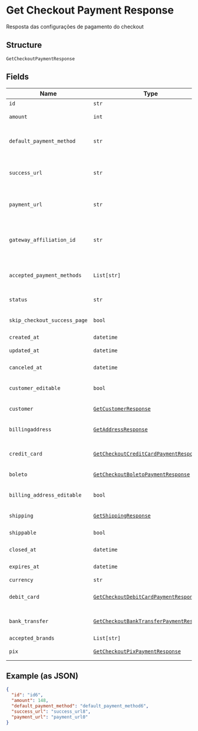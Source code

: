 
# Get Checkout Payment Response

Resposta das configurações de pagamento do checkout

## Structure

`GetCheckoutPaymentResponse`

## Fields

| Name | Type | Tags | Description |
|  --- | --- | --- | --- |
| `id` | `str` | Optional | - |
| `amount` | `int` | Optional | Valor em centavos |
| `default_payment_method` | `str` | Optional | Meio de pagamento padrão no checkout |
| `success_url` | `str` | Optional | Url de redirecionamento de sucesso após o checkou |
| `payment_url` | `str` | Optional | Url para pagamento usando o checkout |
| `gateway_affiliation_id` | `str` | Optional | Código da afiliação onde o pagamento será processado no gateway |
| `accepted_payment_methods` | `List[str]` | Optional | Meios de pagamento aceitos no checkout |
| `status` | `str` | Optional | Status do checkout |
| `skip_checkout_success_page` | `bool` | Optional | Pular tela de sucesso pós-pagamento? |
| `created_at` | `datetime` | Optional | Data de criação |
| `updated_at` | `datetime` | Optional | Data de atualização |
| `canceled_at` | `datetime` | Optional | Data de cancelamento |
| `customer_editable` | `bool` | Optional | Torna o objeto customer editável |
| `customer` | [`GetCustomerResponse`](../../doc/models/get-customer-response.md) | Optional | Dados do comprador |
| `billingaddress` | [`GetAddressResponse`](../../doc/models/get-address-response.md) | Optional | Dados do endereço de cobrança |
| `credit_card` | [`GetCheckoutCreditCardPaymentResponse`](../../doc/models/get-checkout-credit-card-payment-response.md) | Optional | Configurações de cartão de crédito |
| `boleto` | [`GetCheckoutBoletoPaymentResponse`](../../doc/models/get-checkout-boleto-payment-response.md) | Optional | Configurações de boleto |
| `billing_address_editable` | `bool` | Optional | Indica se o billing address poderá ser editado |
| `shipping` | [`GetShippingResponse`](../../doc/models/get-shipping-response.md) | Optional | Configurações  de entrega |
| `shippable` | `bool` | Optional | Indica se possui entrega |
| `closed_at` | `datetime` | Optional | Data de fechamento |
| `expires_at` | `datetime` | Optional | Data de expiração |
| `currency` | `str` | Optional | Moeda |
| `debit_card` | [`GetCheckoutDebitCardPaymentResponse`](../../doc/models/get-checkout-debit-card-payment-response.md) | Optional | Configurações de cartão de débito |
| `bank_transfer` | [`GetCheckoutBankTransferPaymentResponse`](../../doc/models/get-checkout-bank-transfer-payment-response.md) | Optional | Bank transfer payment response |
| `accepted_brands` | `List[str]` | Optional | Accepted Brands |
| `pix` | [`GetCheckoutPixPaymentResponse`](../../doc/models/get-checkout-pix-payment-response.md) | Optional | Pix payment response |

## Example (as JSON)

```json
{
  "id": "id6",
  "amount": 148,
  "default_payment_method": "default_payment_method6",
  "success_url": "success_url8",
  "payment_url": "payment_url0"
}
```

